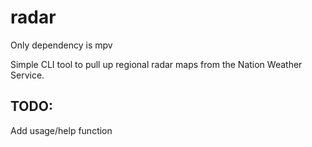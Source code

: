 # radar
Only dependency is mpv

Simple CLI tool to pull up regional radar maps from the Nation Weather Service.

## TODO:
Add usage/help function

